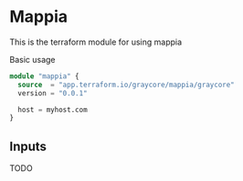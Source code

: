 # Mappia

This is the terraform module for using mappia

Basic usage

```terraform
module "mappia" {
  source  = "app.terraform.io/graycore/mappia/graycore"
  version = "0.0.1"

  host = myhost.com
}
```
## Inputs

TODO
